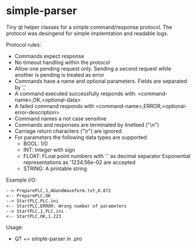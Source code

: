 # simple-parser
Tiny qt helper classes for a simple command/response protocol. The protocol was
desingend for simple implemtation and readable logs.

Protocol rules:

* Commands expect response
* No timeout handling within the protocol
* Allow one pending request only. Sending a second request while
  another is pending is treated as error
* Commands have a name and optional parameters. Fields are separated by ','
* A command executed successfully responds with: \<command-name\>,OK,\<optional-data\>
* A failed command responds with \<command-name\>,ERROR,\<optional-error-description>
* Command names a not case sensitive
* Commands and responses are terminated by linefeed ("\n")
* Carriage return characters ("\r") are ignored
* For parameters the following data types are supported:
  * BOOL: 1/0
  * INT: Integer with sign
  * FLOAT: FLoat point numbers with '.' as decimal separator
    Exponential representations as '1234.56e-02 are accepted
  * STRING: A printable string


Example I/O:
```
--> PreparePLC,1,AbandWaveform.txt,0.872
<-- PreparePLC,OK
--> StartPLC,PLC.ini
<-- StartPLC,ERROR: Wrong number of parameters
--> StartPLC,1,PLC.ini
<-- StartPLC,OK,1.223
```

Usage:
* QT += simple-parser in <your-project>.pro 
